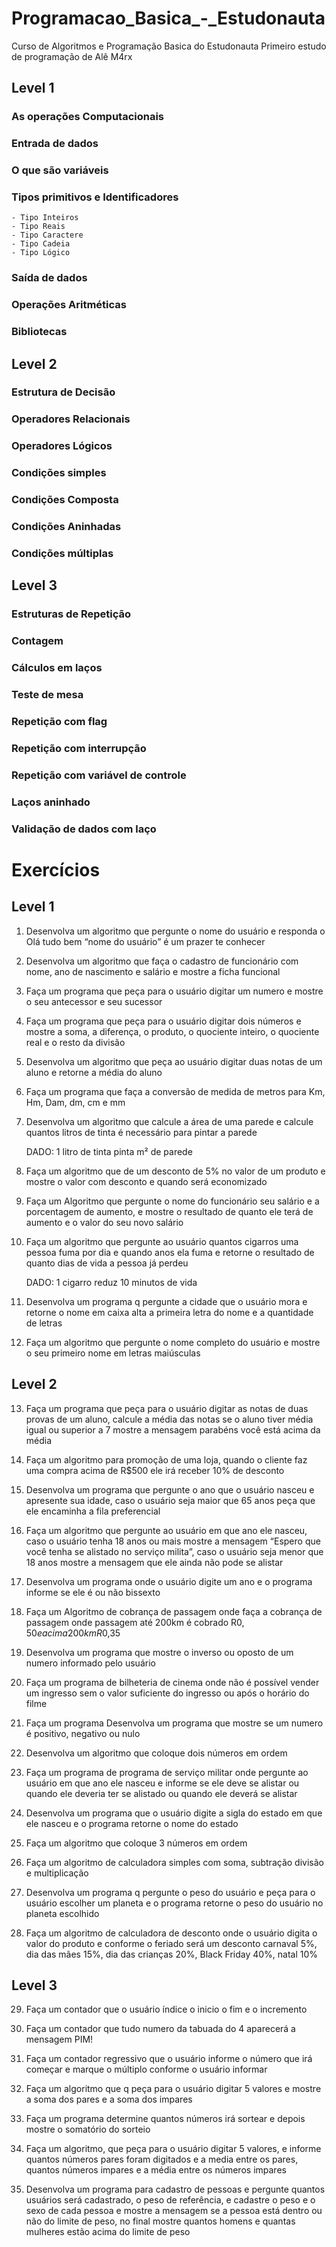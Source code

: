 # Programacao_Basica_-_Estudonauta
   Curso de Algoritmos e Programação Basica do Estudonauta
   Primeiro estudo de programação de Alê M4rx

## Level 1

### As operações Computacionais

### Entrada de dados

### O que são variáveis

### Tipos primitivos e Identificadores

	- Tipo Inteiros
	- Tipo Reais
	- Tipo Caractere
	- Tipo Cadeia
	- Tipo Lógico

### Saída de dados

### Operações Aritméticas

### Bibliotecas 

## Level 2

### Estrutura de Decisão

### Operadores Relacionais

### Operadores Lógicos

### Condições simples

### Condições Composta

### Condições Aninhadas

### Condições múltiplas

## Level 3

### Estruturas de Repetição

### Contagem

### Cálculos em laços 

### Teste de mesa

### Repetição com flag

### Repetição com interrupção 

### Repetição com variável de controle

### Laços aninhado 

### Validação de dados com laço


# Exercícios

## Level 1

1. Desenvolva um algoritmo que pergunte o nome do usuário e responda o Olá tudo bem “nome do usuário” é um prazer te conhecer

2. Desenvolva um algoritmo que faça o cadastro de funcionário com nome, ano de nascimento e salário e mostre a ficha funcional 

3. Faça um programa que peça para o usuário digitar um numero e mostre o seu antecessor e seu sucessor

4. Faça um programa que peça para o usuário digitar dois números e mostre a soma, a diferença, o produto, o quociente inteiro, o quociente real e o resto da divisão

5. Desenvolva um algoritmo que peça ao usuário digitar duas notas de um aluno e retorne a média do aluno 

6. Faça um programa que faça a conversão de medida de metros para Km, Hm, Dam, dm, cm e mm

7. Desenvolva um algoritmo que calcule a área de uma parede e calcule quantos litros de tinta é necessário para pintar a parede

	DADO: 1 litro de tinta pinta m² de parede

8. Faça um algoritmo que de um desconto de 5% no valor de um produto e mostre o valor com desconto e quando será economizado

9. Faça um Algoritmo que pergunte o nome do funcionário seu salário e a porcentagem de aumento, e mostre o resultado de quanto ele terá de aumento e o valor do seu novo salário

10. Faça um algoritmo que pergunte ao usuário quantos cigarros uma pessoa fuma por dia e quando anos ela fuma e retorne o resultado de quanto dias de vida a pessoa já perdeu

	DADO: 1 cigarro reduz 10 minutos de vida

11. Desenvolva um programa q pergunte a cidade que o usuário mora e retorne o nome em caixa alta a primeira letra do nome e a quantidade de letras

12. Faça um algoritmo que pergunte o nome completo do usuário e mostre o seu primeiro nome em letras maiúsculas 

## Level 2

13. Faça um programa que peça para o usuário digitar as notas de duas provas de um aluno, calcule a média das notas se o aluno tiver média igual ou superior a 7 mostre a mensagem parabéns você está acima da média

14. Faça um algoritmo para promoção de uma loja, quando o cliente faz uma compra acima de R$500 ele irá receber 10% de desconto

15. Desenvolva um programa que pergunte o ano que o usuário nasceu e apresente sua idade, caso o usuário seja maior que 65 anos peça que ele encaminha a fila preferencial

16. Faça um algoritmo que pergunte ao usuário em que ano ele nasceu, caso o usuário tenha 18 anos ou mais mostre a mensagem “Espero que você tenha se alistado no serviço milita”, caso o usuário seja menor que 18 anos mostre a mensagem que ele ainda não pode se alistar

17. Desenvolva um programa onde o usuário digite um ano e o programa informe se ele é ou não bissexto

18. Faça um Algoritmo de cobrança de passagem onde faça a cobrança de passagem onde passagem até 200km é cobrado R$0,50 e acima 200km R$0,35

19. Desenvolva um programa que mostre o inverso ou oposto de um numero informado pelo usuário 

20. Faça um programa de bilheteria de cinema onde não é possível vender um ingresso sem o valor suficiente do ingresso ou após o horário do filme

21. Faça um programa Desenvolva um programa que mostre se um numero é positivo, negativo ou nulo

22. Desenvolva um algoritmo que coloque dois números em ordem

23. Faça um programa de programa de serviço militar onde pergunte ao usuário em que ano ele nasceu e informe se ele deve se alistar ou quando ele deveria ter se alistado ou quando ele deverá se alistar

24. Desenvolva um programa que o usuário digite a sigla do estado em que ele nasceu e o programa retorne o nome do estado

25. Faça um algoritmo que coloque 3 números em ordem

26. Faça um algoritmo de calculadora simples com soma, subtração divisão e multiplicação  

27. Desenvolva um programa q pergunte o peso do usuário e peça para o usuário escolher um planeta e o programa retorne o peso do usuário no planeta escolhido

28. Faça um algoritmo de calculadora de desconto onde o usuário digita o valor do produto e conforme o feriado será um desconto carnaval 5%, dia das mães 15%, dia das crianças 20%, Black Friday 40%, natal 10%

## Level 3

29. Faça um contador que o usuário índice o inicio o fim e o incremento

30. Faça um contador que tudo numero da tabuada do 4 aparecerá a mensagem PIM!

31. Faça um contador regressivo que o usuário informe o número que irá começar e marque o múltiplo conforme o usuário informar

32. Faça um algoritmo que q peça para o usuário digitar 5 valores e mostre a soma dos pares e a soma dos impares

33. Faça um programa determine quantos números irá sortear e depois mostre o somatório do sorteio

34. Faça um algoritmo, que peça para o usuário digitar 5 valores, e informe quantos números pares foram digitados e a media entre os pares, quantos números impares e a média entre os números impares 

35. Desenvolva um programa para cadastro de pessoas e pergunte quantos usuários será cadastrado, o peso de referência, e cadastre o peso e o sexo de cada pessoa e mostre a mensagem se a pessoa está dentro ou não do limite de peso, no final mostre quantos homens e quantas mulheres estão acima do limite de peso
